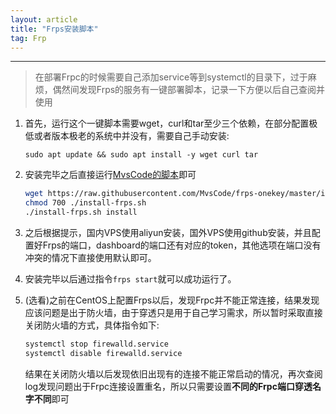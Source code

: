 ```yaml
---
layout: article
title: "Frps安装脚本"
tag: Frp
---
```


---

> 在部署Frpc的时候需要自己添加service等到systemctl的目录下，过于麻烦，偶然间发现Frps的服务有一键部署脚本，记录一下方便以后自己查阅并使用

1. 首先，运行这个一键脚本需要wget，curl和tar至少三个依赖，在部分配置极低或者版本极老的系统中并没有，需要自己手动安装:

   `sudo apt update && sudo apt install -y wget curl tar`

2. 安装完毕之后直接运行[MvsCode的脚本](https://github.com/MvsCode/frps-onekey)即可

   ```sh
   wget https://raw.githubusercontent.com/MvsCode/frps-onekey/master/install-frps.sh -O ./install-frps.sh
   chmod 700 ./install-frps.sh
   ./install-frps.sh install
   ```

3. 之后根据提示，国内VPS使用aliyun安装，国外VPS使用github安装，并且配置好Frps的端口，dashboard的端口还有对应的token，其他选项在端口没有冲突的情况下直接使用默认即可。
4. 安装完毕以后通过指令`frps start`就可以成功运行了。

5. (选看)之前在CentOS上配置Frps以后，发现Frpc并不能正常连接，结果发现应该问题是出于防火墙，由于穿透只是用于自己学习需求，所以暂时采取直接关闭防火墙的方式，具体指令如下:

   ```sh
   systemctl stop firewalld.service
   systemctl disable firewalld.service
   ```

   结果在关闭防火墙以后发现依旧出现有的连接不能正常启动的情况，再次查阅log发现问题出于Frpc连接设置重名，所以只需要设置**不同的Frpc端口穿透名字不同**即可
